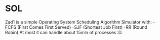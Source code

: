 # SOL
Zad1 is a simple Operating System Scheduling Algorithm Simulator with:
-FCFS (First Comes First Served)
-SJF (Shortest Job First)
-RR (Round Robin)
At most it can handle about 15mln of processes :D.
